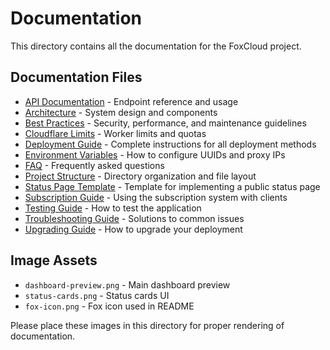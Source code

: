 # Documentation

This directory contains all the documentation for the FoxCloud project.

## Documentation Files

- [API Documentation](api.md) - Endpoint reference and usage
- [Architecture](architecture.md) - System design and components
- [Best Practices](best-practices.md) - Security, performance, and maintenance guidelines
- [Cloudflare Limits](cloudflare-limits.md) - Worker limits and quotas
- [Deployment Guide](deployment.md) - Complete instructions for all deployment methods
- [Environment Variables](environment-variables.md) - How to configure UUIDs and proxy IPs
- [FAQ](faq.md) - Frequently asked questions
- [Project Structure](project-structure.md) - Directory organization and file layout
- [Status Page Template](status-page-template.md) - Template for implementing a public status page
- [Subscription Guide](subscription-guide.md) - Using the subscription system with clients
- [Testing Guide](testing.md) - How to test the application
- [Troubleshooting Guide](troubleshooting.md) - Solutions to common issues
- [Upgrading Guide](upgrading.md) - How to upgrade your deployment

## Image Assets

- `dashboard-preview.png` - Main dashboard preview
- `status-cards.png` - Status cards UI
- `fox-icon.png` - Fox icon used in README

Please place these images in this directory for proper rendering of documentation.